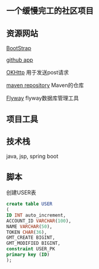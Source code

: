 ## 一个缓慢完工的社区项目
## 资源网站
[BootStrap](https://v3.bootcss.com/components/#navbar)

[github app](https://docs.github.com/en/developers/apps/building-oauth-apps/creating-an-oauth-app)

[OKHttp](https://square.github.io/okhttp/#mockwebserver) 用于发送post请求

[maven repository](https://mvnrepository.com/) Maven的仓库

[Flyway](https://flywaydb.org/) flyway数据库管理工具
## 项目工具

## 技术栈
java, jsp, spring boot

## 脚本
创建USER表
```sql
create table USER
(
ID INT auto_increment,
ACCOUNT_ID VARCHAR(100),
NAME VARCHAR(50),
TOKEN CHAR(36),
GMT_CREATE BIGINT,
GMT_MODIFIED BIGINT,
constraint USER_PK
primary key (ID)
);
```